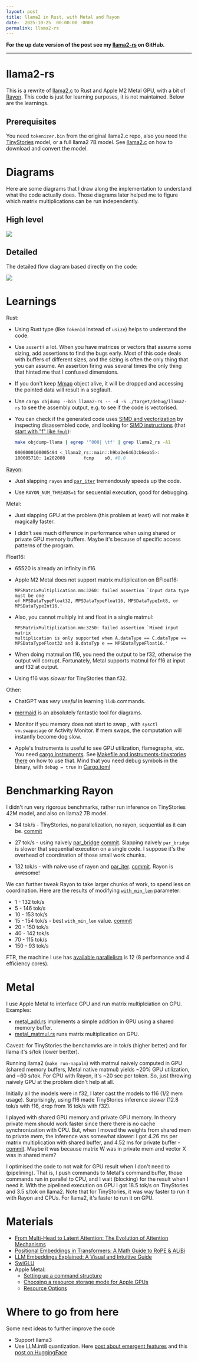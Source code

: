 ```yaml
---
layout: post
title: llama2 in Rust, with Metal and Rayon
date:  2025-10-25  00:00:00 -0000
permalink: llama2-rs
---
```


**For the up date version of the post see my [llama2-rs](https://github.com/jakub-m/llama2-rs) on GitHub.**

---

# llama2-rs

This is a rewrite of [llama2.c][llama2_c] to Rust and Apple M2 Metal GPU, with
a bit of [Rayon][rayon]. This code is just for learning purposes, it is not
maintained. Below are the learnings.

## Prerequisites

You need `tokenizer.bin` from the original llama2.c repo, also you need the
[TinyStories][TinyStories] model, or a full llama2 7B model. See
[llama2.c][llama2_c] on how to download and convert the model.

[rayon]: https://github.com/rayon-rs/rayon
[TinyStories]: https://huggingface.co/datasets/roneneldan/TinyStories
[llama2_c]: https://github.com/karpathy/llama2.c



# Diagrams

Here are some diagrams that I draw along the implementation to understand what
the code actually does. Those diagrams later helped me to figure which matrix
multiplications can be run independently.


## High level

[![](https://mermaid.ink/img/pako:eNp1U21v0zAQ_iuWJ6RWtFXXNG0X6CREBx82KmDAJDCqvPjSRHPszHHoyrT_zsXuOu-FSJHufPfcy-PHtzTVAmhCM6k3ac6NJd8WTDHFhVhlSq3qTbGWTafD6GtGu10fMFAXouEyPLYWlC20wqN39zZ5e2mOyZLkwEXtnU7FDZcSZBdxTEF5CUIUao2wk3vbZ2bakEJVjSVWX4Fy6cFEjH5YLslmQM43xcez7x5zcdgjFyP8I_wx2YEk34JZjRCxhBtLnDsYDIJY1FYrFJc-6CN6Xdh6VfOykpgioCXKYOLXT-dEaVNih1Tutjpzyd4-9wjvLDzMVbxuwGxXV7DFIl9a26ecwpakPM1ht8I1Fr5yAFPWq7bTClkKGvuYrqDzCw_15xNGf3fbOwvoJP3-MQnxQazfR9juBn3PVCsFaXtjjCIwvOK26iv8PDN4IRYMElWT9pCpurlcG17lhNEzT10LCBu7SfarByz4EXENv4xz9yp6VoPRH1w28IipP27aEBTocD5n9EIzOp8_2yf0XdsHWYUS8xM9egcvYJ8mINFK7DhD6z-8PX1grtROqHvFurWdUh-i0V6zHvKiSr0Y2iFIbbcSaqZSyet6ARkRvM5BkKyQMjnIsqxXW4PvKzkYDoc7u9_mcGP4NiExid8E6IxbskvaFMLmCYmqm_uEh5to8_wItEfXphA0yXB56NESTMlbn94yRVA2NocSGE3QFJDxRtpWQ3eIq7j6qXVJE2saRBrdrPN9naYS3MKi4Ci_cn9qkHEw73WjLE0O46ErQpNbekOT0SwejCeT4WQ8jqPDUdyjW5qMjwbxZDSezeI4PhrORnc9-tf1HA5m0_ERftNoOh1F0d0_GXvCQQ?type=png)](https://mermaid.live/edit#pako:eNp1U21v0zAQ_iuWJ6RWtFXXNG0X6CREBx82KmDAJDCqvPjSRHPszHHoyrT_zsXuOu-FSJHufPfcy-PHtzTVAmhCM6k3ac6NJd8WTDHFhVhlSq3qTbGWTafD6GtGu10fMFAXouEyPLYWlC20wqN39zZ5e2mOyZLkwEXtnU7FDZcSZBdxTEF5CUIUao2wk3vbZ2bakEJVjSVWX4Fy6cFEjH5YLslmQM43xcez7x5zcdgjFyP8I_wx2YEk34JZjRCxhBtLnDsYDIJY1FYrFJc-6CN6Xdh6VfOykpgioCXKYOLXT-dEaVNih1Tutjpzyd4-9wjvLDzMVbxuwGxXV7DFIl9a26ecwpakPM1ht8I1Fr5yAFPWq7bTClkKGvuYrqDzCw_15xNGf3fbOwvoJP3-MQnxQazfR9juBn3PVCsFaXtjjCIwvOK26iv8PDN4IRYMElWT9pCpurlcG17lhNEzT10LCBu7SfarByz4EXENv4xz9yp6VoPRH1w28IipP27aEBTocD5n9EIzOp8_2yf0XdsHWYUS8xM9egcvYJ8mINFK7DhD6z-8PX1grtROqHvFurWdUh-i0V6zHvKiSr0Y2iFIbbcSaqZSyet6ARkRvM5BkKyQMjnIsqxXW4PvKzkYDoc7u9_mcGP4NiExid8E6IxbskvaFMLmCYmqm_uEh5to8_wItEfXphA0yXB56NESTMlbn94yRVA2NocSGE3QFJDxRtpWQ3eIq7j6qXVJE2saRBrdrPN9naYS3MKi4Ci_cn9qkHEw73WjLE0O46ErQpNbekOT0SwejCeT4WQ8jqPDUdyjW5qMjwbxZDSezeI4PhrORnc9-tf1HA5m0_ERftNoOh1F0d0_GXvCQQ)




##  Detailed

The detailed flow diagram based directly on the code:


[![](https://mermaid.ink/img/pako:eNqlV21v2zYQ_isEgWIxlqaOLGeO0TYL2nT7kCVF2iHYokCQLNoSJJG2XmylQf777khKoiUl2TAjkKi75-6eOx5f8kgXImB0TpeJ2C1CLyvI988OdzhLfRYEEV8dOLQZk_d-9u4jucvZxk0YJxUJovReSw8KEY8cOjJsydu3H0nlHjscHuCoqh2gmYQ6_M0bkpf-KvPWIfkiMsK8RUgS74FlqM3SnIssBWswv_nj2xV8dJyMJMr1isLdsWgVFgpJQHBElKS2uOwwlmEU58pXDP1hit_DKCfwt0SGW5Y9KIoEfoiQCWK2Dd8uKVmKfa0aqhr5KHP4zt0AidtNh_DztDclcAET-e5RB3fSfeoVaZmAb0D-qkqGEUFnKB1ej6SN9IicYoYB4EkWMDXMpNb2Qbx1JUPF7ZCsRT7SFGLMKO5nVJv0kwIbk3b8Eu24oa1sgKcq5BbDbv9L2K2XlAys5PvfJGu60ClzncDWTGD7UgLbJgFlI6PL1hdrBlN2B90svl6QA1XS-3rSVUNJTIOOh9A4cw02frafoVUZLyLBSci8oA4PlnfcRUkOiePbzaMfDCYaxyP0iz2-qQkg_uzs7L5WxLqsXTlk3az6C1zx3fC4sqTnprnzJFowKCKpfQSiwFVTI2Pdpa_h5CcWCgZYoRrXIMBPyyZfiIzlprtcLIvUq1qHWoAua50sfK3fNj1VU-vZgu-ammUYDovl50ACbuW3oMq_6-9m97A38wBbQEHAUPde5VtGk-5cgatHkPfv_GxgG5LSdunsuWnaGcagkBL0jmyszg6F-QWBWyk72EK7Amn2U29fazDI-WfkjJGwRg5fcu7qzfXVMwOxO8wUBq-eERDC8C3Z9US-Yuz3KRs4WRXXUnDtQtcs9IelMrP2mLy6IruoCMm3XfTb5Z9q0vfwxlzWOhA6NGwaIoyCgHG34YewHZ6At8f9PdMAD-yb6hBUDmQvdhLqsdPZoW5Aaw2StyR760X6E6Q_-R_0J3361hDDJgHLzCBUsx-q2X-GZL6LVkkpp0jN3n6akkCD2SvAkKr5bIiHvmvtU5JrXt5SoLMmqj1rhu1NAZnfWlr8bOn2K2cUZRlxLzF3EKtbSolQNsjqBbUpUWtlom5Yyqhe_CjFZ1-osuwn2YKafcMU6tuqDjYhHz4Qh15eX38lX65vyMX5p9_J5flfFzfKLfqP8FCMOOGsKkhUsMzDM8OhYKrvvfKwxfove1dbUIiyyKOAkUSItd6RMOn9e6wUqZjtbbZNa-9iqau492nsgvoK4tqqPr0Cqawder6EXHRgxZdiRi9F0cWz5eVrkeTYTvBqI0CltmLh-er-IMMlYhUViFQDje2idDtIjHmRcm3zjiXVKvSA2PySahWxpqCWlpeuE5waPZDCgOH_R3K-6CFdZVFA50svydkhTVmWevhNH3HBObQIWQqn-xyGAVt6ZQKns8OfwG7t8b-FSOm8yEqwzES5Chs_5TrwCvY58mBzTxtpBk3Dsk-i5AWdH09t6YTOH2lF59ZsemSfnIxPbHs6Obamh_SBzu3To-mJZc9m0-n0dDyzng7pDxlzfDT7xT6F32w8to_tif30D8UukHA?type=png)](https://mermaid.live/edit#pako:eNqlV21v2zYQ_isEgWIxlqaOLGeO0TYL2nT7kCVF2iHYokCQLNoSJJG2XmylQf777khKoiUl2TAjkKi75-6eOx5f8kgXImB0TpeJ2C1CLyvI988OdzhLfRYEEV8dOLQZk_d-9u4jucvZxk0YJxUJovReSw8KEY8cOjJsydu3H0nlHjscHuCoqh2gmYQ6_M0bkpf-KvPWIfkiMsK8RUgS74FlqM3SnIssBWswv_nj2xV8dJyMJMr1isLdsWgVFgpJQHBElKS2uOwwlmEU58pXDP1hit_DKCfwt0SGW5Y9KIoEfoiQCWK2Dd8uKVmKfa0aqhr5KHP4zt0AidtNh_DztDclcAET-e5RB3fSfeoVaZmAb0D-qkqGEUFnKB1ej6SN9IicYoYB4EkWMDXMpNb2Qbx1JUPF7ZCsRT7SFGLMKO5nVJv0kwIbk3b8Eu24oa1sgKcq5BbDbv9L2K2XlAys5PvfJGu60ClzncDWTGD7UgLbJgFlI6PL1hdrBlN2B90svl6QA1XS-3rSVUNJTIOOh9A4cw02frafoVUZLyLBSci8oA4PlnfcRUkOiePbzaMfDCYaxyP0iz2-qQkg_uzs7L5WxLqsXTlk3az6C1zx3fC4sqTnprnzJFowKCKpfQSiwFVTI2Pdpa_h5CcWCgZYoRrXIMBPyyZfiIzlprtcLIvUq1qHWoAua50sfK3fNj1VU-vZgu-ammUYDovl50ACbuW3oMq_6-9m97A38wBbQEHAUPde5VtGk-5cgatHkPfv_GxgG5LSdunsuWnaGcagkBL0jmyszg6F-QWBWyk72EK7Amn2U29fazDI-WfkjJGwRg5fcu7qzfXVMwOxO8wUBq-eERDC8C3Z9US-Yuz3KRs4WRXXUnDtQtcs9IelMrP2mLy6IruoCMm3XfTb5Z9q0vfwxlzWOhA6NGwaIoyCgHG34YewHZ6At8f9PdMAD-yb6hBUDmQvdhLqsdPZoW5Aaw2StyR760X6E6Q_-R_0J3361hDDJgHLzCBUsx-q2X-GZL6LVkkpp0jN3n6akkCD2SvAkKr5bIiHvmvtU5JrXt5SoLMmqj1rhu1NAZnfWlr8bOn2K2cUZRlxLzF3EKtbSolQNsjqBbUpUWtlom5Yyqhe_CjFZ1-osuwn2YKafcMU6tuqDjYhHz4Qh15eX38lX65vyMX5p9_J5flfFzfKLfqP8FCMOOGsKkhUsMzDM8OhYKrvvfKwxfove1dbUIiyyKOAkUSItd6RMOn9e6wUqZjtbbZNa-9iqau492nsgvoK4tqqPr0Cqawder6EXHRgxZdiRi9F0cWz5eVrkeTYTvBqI0CltmLh-er-IMMlYhUViFQDje2idDtIjHmRcm3zjiXVKvSA2PySahWxpqCWlpeuE5waPZDCgOH_R3K-6CFdZVFA50svydkhTVmWevhNH3HBObQIWQqn-xyGAVt6ZQKns8OfwG7t8b-FSOm8yEqwzES5Chs_5TrwCvY58mBzTxtpBk3Dsk-i5AWdH09t6YTOH2lF59ZsemSfnIxPbHs6Obamh_SBzu3To-mJZc9m0-n0dDyzng7pDxlzfDT7xT6F32w8to_tif30D8UukHA)

# Learnings

Rust:

- Using Rust type (like `TokenId` instead of `usize`) helps to understand the
  code.

- Use `assert!` a lot. When you have matrices or vectors that assume some
  sizing, add assertions to find the bugs early. Most of this code deals with
  buffers of different sizes, and the sizing is often the only thing that you
  can assume. An assertion firing was several times the only thing that hinted
  me that I confused dimensions.

- If you don't keep [Mmap](https://docs.rs/memmap2/latest/memmap2/) object
  alive, it will be dropped and accessing the pointed data will result in a
  segfault.

- Use `cargo objdump --bin llama2-rs -- -d -S ./target/debug/llama2-rs` to see
  the assembly output, e.g. to see if the code is vectorised.

- You can check if the generated code uses [SIMD and vectorization][vfma_rust]
  by inspecting disassembled code, and looking for [SIMD
  instructions][vfma_arm] (that [start with "f" like `fmul`][fmul]):

  ```bash
  make objdump-llama | egrep '^000| \tf' | grep llama2_rs -A1 
  
  0000000100005494 <_llama2_rs::main::h9ba2e6463cb6eab5>:
  100005710: 1e202008    	fcmp	s0, #0.0
  ```

[vfma_rust]: https://doc.rust-lang.org/core/arch/aarch64/fn.vfma_n_f32.html
[vfma_arm]: https://developer.arm.com/architectures/instruction-sets/intrinsics/vfma_n_f32
[fmul]: https://developer.arm.com/documentation/ddi0602/2025-06/SIMD-FP-Instructions/FMUL--by-element---Floating-point-multiply--by-element--


[Rayon][rayon]:

- Just slapping `rayon` and  [`par_iter`][par_iter] tremendously speeds up the
  code.

- Use `RAYON_NUM_THREADS=1` for sequential execution, good for debugging.

[par_iter]: https://docs.rs/rayon/latest/rayon/iter/index.html


Metal:

- Just slapping GPU at the problem (this problem at least) will not make it
  magically faster.

- I didn't see much difference in performance when using shared or private GPU
  memory buffers. Maybe it's because of specific access patterns of the
  program.


Float16:

- 65520 is already an infinity in f16.

- Apple M2 Metal does not support matrix multiplication on BFloat16:

  ```text
  MPSMatrixMultiplication.mm:3260: failed assertion `Input data type must be one
  of MPSDataTypeFloat32, MPSDataTypeFloat16, MPSDataTypeInt8, or
  MPSDataTypeInt16.'
  ```

- Also, you cannot multiply int and float in a single matmul:
  ```text
  MPSMatrixMultiplication.mm:3250: failed assertion `Mixed input matrix
  multiplication is only supported when A.dataType == C.dataType ==
  MPSDataTypeFloat32 and B.dataTyp e == MPSDataTypeFloat16.'
  ```

- When doing matmul on f16, you need the output to be f32, otherwise the output
  will corrupt. Fortunately, Metal supports matmul for f16 at input and f32 at output.

- Using f16 was _slower_ for TinyStories than f32.


Other:

- ChatGPT was _very useful_ in learning `lldb` commands.

- [mermaid](https://mermaid.live) is an absolutely fantastic tool for diagrams.

- Monitor if you memory does not start to swap , with `sysctl vm.swapusage` or
  Activity Monitor. If mem swaps, the computation will instantly become dog
  slow.

- Apple's Instruments is useful to see GPU utilization, flamegraphs, etc. You
  need [cargo instruments][cargo_instruments]. See [Makefile and
  instruments-tinystories there](https://github.com/jakub-m/llama2-rs/blob/047c73611a65fdbcf7f61cf1d019c557800280e9/Makefile) on how to use that. Mind that you
  need debug symbols in the binary, with `debug = true` in
  [Cargo.toml](https://github.com/jakub-m/llama2-rs/blob/047c73611a65fdbcf7f61cf1d019c557800280e9/Cargo.toml)

[cargo_instruments]: https://crates.io/crates/cargo-instruments


# Benchmarking Rayon

I didn't run very rigorous benchmarks, rather run inference on TinyStories 42M
model, and also on llama2 7B model.

- 34 tok/s - TinyStories, no parallelization, no rayon, sequential as it can
  be. [commit](https://github.com/jakub-m/llama2-rs/commit/44fce5a)

- 27 tok/s - using naively [par_bridge][par_bridge]
  [commit](https://github.com/jakub-m/llama2-rs/commit/f4d9041). Slapping
  naively `par_bridge` is slower that sequential execution on a single code. I
  suppose it's the overhead of coordination of those small work chunks.

- 132 tok/s - with naive use of rayon and [par_iter][par_iter].
  [commit](https://github.com/jakub-m/llama2-rs/commit/8eda5d5). Rayon is
  awesome!

We can further tweak Rayon to take larger chunks of work, to spend less on
coordination. Here are the results of modifying [`with_min_len`][with_min_len]
parameter:

- 1 - 132 tok/s
- 5 - 146 tok/s
- 10 - 153 tok/s
- 15 - 154 tok/s - best `with_min_len` value. [commit](https://github.com/jakub-m/llama2-rs/commit/b596ff4) 
- 20 - 150 tok/s
- 40 - 142 tok/s
- 70 - 115 tok/s 
- 150 - 93 tok/s

FTR, the machine I use has [available parallelism][available_parallelism] is 12
(8 performance and 4 efficiency cores).

[par_bridge]: https://docs.rs/rayon/latest/rayon/iter/trait.ParallelBridge.html
[par_iter]: https://docs.rs/rayon/1.11.0/rayon/iter/index.html
[with_min_len]: https://docs.rs/rayon/1.11.0/rayon/iter/trait.IndexedParallelIterator.html#method.with_min_len
[available_parallelism]: https://doc.rust-lang.org/std/thread/fn.available_parallelism.html


# Metal

I use Apple Metal to interface GPU and run matrix multiplciation on GPU. Examples:

- [metal_add.rs](examples/metal_add.rs) implements a simple addition in GPU using a shared memory buffer.
- [metal_matmul.rs](examples/metal_matmul.rs) runs matrix multiplication on GPU.

Caveat: for TinyStories the benchamrks are in tok/s (higher better) and for
llama it's s/tok (lower bertter).

Running llama2 (`make run-napalm`) with matmul naively computed in GPU (shared
memory buffers, Metal native matmul) yields ~20% GPU utilization, and ~60
s/tok. For CPU with Rayon, it's ~20 sec per token. So, just throwing naively
GPU at the problem didn't help at all.

Initially all the models were in f32, I later cast the models to f16 (1/2 mem
usage). Surprisingly, using f16 made TinyStories inference _slower_ (12.8 tok/s
with f16, drop from 16 tok/s with f32).

I played with shared GPU memory and private GPU memory. In theory private mem
should work faster since there there is no cache synchronization with CPU. But,
when I moved the weights from shared mem to private mem, the inference was
somewhat slower: I got 4.26 ms per matrix multiplication with shared buffer,
and 4.52 ms for private buffer -
[commit](https://github.com/jakub-m/llama2-rs/commit/1c16e28). Maybe it was
because matrix W was in private mem and vector X was in shared mem?

I optimised the code to not wait for GPU result when I don't need to
(pipelining). That is, I push commands to Metal's command buffer, those
commands run in parallel to CPU, and I wait (blocking) for the result when I
need it. With the pipelined execution on GPU I got 18.5 tok/s on TinyStories
and 3.5 s/tok on llama2. Note that for TinyStories, it was way faster to run it
with Rayon and CPUs. For llama2, it's faster to run it on GPU.


# Materials

- [From Multi-Head to Latent Attention: The Evolution of Attention Mechanisms](https://vinithavn.medium.com/from-multi-head-to-latent-attention-the-evolution-of-attention-mechanisms-64e3c0505f24)
- [Positional Embeddings in Transformers: A Math Guide to RoPE & ALiBi](https://towardsdatascience.com/positional-embeddings-in-transformers-a-math-guide-to-rope-alibi/)
- [LLM Embeddings Explained: A Visual and Intuitive Guide](https://huggingface.co/spaces/hesamation/primer-llm-embedding)
- [SwiGLU](https://medium.com/@s_boudefel/exploring-swiglu-the-activation-function-powering-modern-llms-9697f88221e7)
- Apple Metal:
  - [Setting up a command structure](https://developer.apple.com/documentation/metal/setting-up-a-command-structure) 
  - [Choosing a resource storage mode for Apple GPUs](https://developer.apple.com/documentation/metal/choosing-a-resource-storage-mode-for-apple-gpus)
  - [Resource Options](https://developer.apple.com/library/archive/documentation/3DDrawing/Conceptual/MTLBestPracticesGuide/ResourceOptions.html)


# Where to go from here

Some next ideas to further improve the code

- Support llama3
- Use LLM.int8 quantization. Here [post about emergent features][llm_emergent] and this [post on HuggingFace][llm_int8_hf]

[llm_emergent]: https://timdettmers.com/2022/08/17/llm-int8-and-emergent-features/
[llm_int8_hf]: https://huggingface.co/blog/hf-bitsandbytes-integration]

